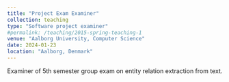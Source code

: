 ```yaml
---
title: "Project Exam Examiner"
collection: teaching
type: "Software project examiner"
#permalink: /teaching/2015-spring-teaching-1
venue: "Aalborg University, Computer Science"
date: 2024-01-23
location: "Aalborg, Denmark"
---
```

Examiner of 5th semester group exam on entity relation extraction from text.
